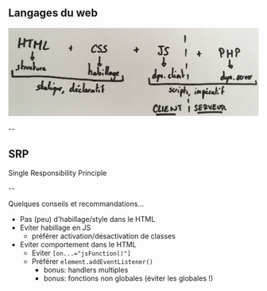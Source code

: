 ## Langages du web

![DIAGRAMME_HTML_CSS_JS_PHP](/public/img/DIAGRAMME_HTML_CSS_JS_PHP.jpg)

--

## SRP

Single Responsibility Principle

--

Quelques conseils et recommandations...

+ Pas (peu) d'habillage/style dans le HTML
+ Eviter habillage en JS
    + préférer activation/désactivation de classes
+ Eviter comportement dans le HTML
    + Eviter `[on...="jsFunction()"]`
    + Préférer `element.addEventListener()`
        + bonus: handlers multiples
        + bonus: fonctions non globales (éviter les globales !)